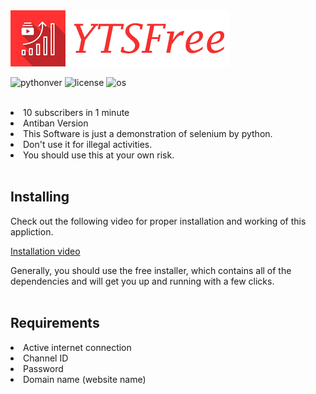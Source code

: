 
<img src="https://github.com/Jinoy-Varghese/YTSubFree/blob/main/assets/yts_logo.png" />
<br />


 ![pythonver](https://img.shields.io/badge/python-3.5%2B-blue.svg)
 ![license](https://img.shields.io/badge/License-GNU%20GPL-success.svg)
 ![os](https://img.shields.io/badge/OS-Windows-blueviolet.svg)


 
<br/>


<li>10 subscribers in 1 minute</li>
<li>Antiban Version</li>
<li>This Software is just a demonstration of selenium by python. </li>
<li>Don't use it for illegal activities. </li>
<li>You should use this at your own risk. </li>
<br/>
<h2>Installing</h2>

Check out the following video for proper installation and working of this appliction.

<a href="https://www.youtube.com/embed/ZdVOkrbkmTk?autoplay=1">Installation video</a>

Generally, you should use the free installer, which contains all of the dependencies and will get you up and running with a few clicks.
<br/><br/>
<h2>Requirements</h2>

<li>Active internet connection</li>
<li>Channel ID</li>
<li>Password </li>
<li>Domain name (website name) </li>


